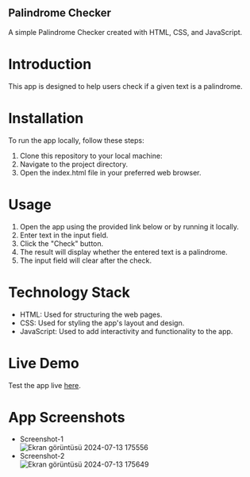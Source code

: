 ## Palindrome Checker
A simple Palindrome Checker created with HTML, CSS, and JavaScript.
# Introduction
This app is designed to help users check if a given text is a palindrome.
# Installation
To run the app locally, follow these steps:
1. Clone this repository to your local machine:
2. Navigate to the project directory.
3. Open the index.html file in your preferred web browser.
# Usage
1. Open the app using the provided link below or by running it locally.
2. Enter text in the input field.
3. Click the "Check" button.
4. The result will display whether the entered text is a palindrome.
5. The input field will clear after the check.
# Technology Stack
- HTML: Used for structuring the web pages.
- CSS: Used for styling the app's layout and design.
- JavaScript: Used to add interactivity and functionality to the app.
# Live Demo
Test the app live <a href="https://suhacankilicpalindromechecker.netlify.app/" target="_blank">here</a>.
# App Screenshots
- Screenshot-1<br>
![Ekran görüntüsü 2024-07-13 175556](https://github.com/user-attachments/assets/88200c9c-2660-442b-bef0-5af7d4eb9b05)
- Screenshot-2<br>
![Ekran görüntüsü 2024-07-13 175649](https://github.com/user-attachments/assets/eef59429-49f1-4cd0-96eb-8acd58c56a61)




